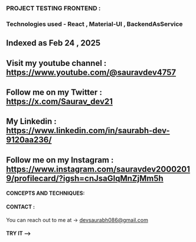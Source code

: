 ### PROJECT TESTING FRONTEND : 

### Technologies used - React , Material-UI , BackendAsService

## Indexed as Feb 24 , 2025

## Visit my youtube channel : https://www.youtube.com/@sauravdev4757
## Follow me on my Twitter : https://x.com/Saurav_dev21
## My Linkedin : https://www.linkedin.com/in/saurabh-dev-9120aa236/
## Follow me on my Instagram : https://www.instagram.com/sauravdev20002019/profilecard/?igsh=cnJsaGlqMnZjMm5h

#### CONCEPTS AND TECHNIQUES:


#### CONTACT :

You can reach out to me at -> devsaurabh086@gmail.com

#### TRY IT --> 


